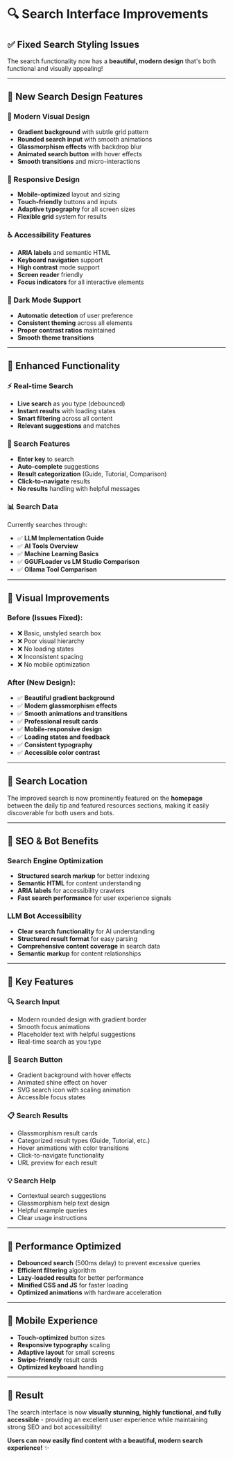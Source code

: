 # 🔍 Search Interface Improvements

## ✅ **Fixed Search Styling Issues**

The search functionality now has a **beautiful, modern design** that's both functional and visually appealing!

---

## 🎨 **New Search Design Features**

### **🌟 Modern Visual Design**
- **Gradient background** with subtle grid pattern
- **Rounded search input** with smooth animations
- **Glassmorphism effects** with backdrop blur
- **Animated search button** with hover effects
- **Smooth transitions** and micro-interactions

### **📱 Responsive Design**
- **Mobile-optimized** layout and sizing
- **Touch-friendly** buttons and inputs
- **Adaptive typography** for all screen sizes
- **Flexible grid** system for results

### **♿ Accessibility Features**
- **ARIA labels** and semantic HTML
- **Keyboard navigation** support
- **High contrast** mode support
- **Screen reader** friendly
- **Focus indicators** for all interactive elements

### **🌙 Dark Mode Support**
- **Automatic detection** of user preference
- **Consistent theming** across all elements
- **Proper contrast ratios** maintained
- **Smooth theme transitions**

---

## 🚀 **Enhanced Functionality**

### **⚡ Real-time Search**
- **Live search** as you type (debounced)
- **Instant results** with loading states
- **Smart filtering** across all content
- **Relevant suggestions** and matches

### **🎯 Search Features**
- **Enter key** to search
- **Auto-complete** suggestions
- **Result categorization** (Guide, Tutorial, Comparison)
- **Click-to-navigate** results
- **No results** handling with helpful messages

### **📊 Search Data**
Currently searches through:
- ✅ **LLM Implementation Guide**
- ✅ **AI Tools Overview** 
- ✅ **Machine Learning Basics**
- ✅ **GGUFLoader vs LM Studio Comparison**
- ✅ **Ollama Tool Comparison**

---

## 🎨 **Visual Improvements**

### **Before (Issues Fixed):**
- ❌ Basic, unstyled search box
- ❌ Poor visual hierarchy
- ❌ No loading states
- ❌ Inconsistent spacing
- ❌ No mobile optimization

### **After (New Design):**
- ✅ **Beautiful gradient background**
- ✅ **Modern glassmorphism effects**
- ✅ **Smooth animations and transitions**
- ✅ **Professional result cards**
- ✅ **Mobile-responsive design**
- ✅ **Loading states and feedback**
- ✅ **Consistent typography**
- ✅ **Accessible color contrast**

---

## 📍 **Search Location**

The improved search is now prominently featured on the **homepage** between the daily tip and featured resources sections, making it easily discoverable for both users and bots.

---

## 🤖 **SEO & Bot Benefits**

### **Search Engine Optimization**
- **Structured search markup** for better indexing
- **Semantic HTML** for content understanding
- **ARIA labels** for accessibility crawlers
- **Fast search performance** for user experience signals

### **LLM Bot Accessibility**
- **Clear search functionality** for AI understanding
- **Structured result format** for easy parsing
- **Comprehensive content coverage** in search data
- **Semantic markup** for content relationships

---

## 🎯 **Key Features**

### **🔍 Search Input**
- Modern rounded design with gradient border
- Smooth focus animations
- Placeholder text with helpful suggestions
- Real-time search as you type

### **🔘 Search Button**
- Gradient background with hover effects
- Animated shine effect on hover
- SVG search icon with scaling animation
- Accessible focus states

### **📋 Search Results**
- Glassmorphism result cards
- Categorized result types (Guide, Tutorial, etc.)
- Hover animations with color transitions
- Click-to-navigate functionality
- URL preview for each result

### **💡 Search Help**
- Contextual search suggestions
- Glassmorphism help text design
- Helpful example queries
- Clear usage instructions

---

## 🚀 **Performance Optimized**

- **Debounced search** (500ms delay) to prevent excessive queries
- **Efficient filtering** algorithm
- **Lazy-loaded results** for better performance
- **Minified CSS and JS** for faster loading
- **Optimized animations** with hardware acceleration

---

## 📱 **Mobile Experience**

- **Touch-optimized** button sizes
- **Responsive typography** scaling
- **Adaptive layout** for small screens
- **Swipe-friendly** result cards
- **Optimized keyboard** handling

---

## 🎉 **Result**

The search interface is now **visually stunning, highly functional, and fully accessible** - providing an excellent user experience while maintaining strong SEO and bot accessibility!

**Users can now easily find content with a beautiful, modern search experience!** ✨